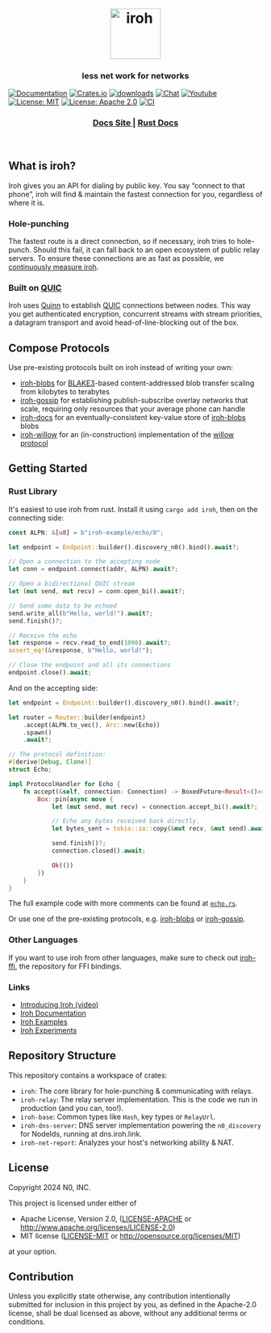 <h1 align="center"><a href="https://iroh.computer"><img alt="iroh" src="./.img/iroh_wordmark.svg" width="100" /></a></h1>

<h3 align="center">
less net work for networks
</h3>

[![Documentation](https://img.shields.io/badge/docs-latest-blue.svg?style=flat-square)](https://docs.rs/iroh/)
[![Crates.io](https://img.shields.io/crates/v/iroh.svg?style=flat-square)](https://crates.io/crates/iroh)
[![downloads](https://img.shields.io/crates/d/iroh.svg?style=flat-square)](https://crates.io/crates/iroh)
[![Chat](https://img.shields.io/discord/1161119546170687619?logo=discord&style=flat-square)](https://discord.com/invite/DpmJgtU7cW)
[![Youtube](https://img.shields.io/badge/YouTube-red?logo=youtube&logoColor=white&style=flat-square)](https://www.youtube.com/@n0computer)
[![License: MIT](https://img.shields.io/badge/License-MIT-blue.svg?style=flat-square)](LICENSE-MIT)
[![License: Apache 2.0](https://img.shields.io/badge/License-Apache%202.0-blue.svg?style=flat-square)](LICENSE-APACHE)
[![CI](https://img.shields.io/github/actions/workflow/status/n0-computer/iroh/ci.yml?branch=main&style=flat-square&label=CI)](https://github.com/n0-computer/iroh/actions/workflows/ci.yml)

<div align="center">
  <h3>
    <a href="https://iroh.computer/docs">
      Docs Site
    </a>
    <span> | </span>
    <a href="https://docs.rs/iroh">
      Rust Docs
    </a>
  </h3>
</div>
<br/>

## What is iroh?

Iroh gives you an API for dialing by public key.
You say “connect to that phone”, iroh will find & maintain the fastest connection for you, regardless of where it is.

### Hole-punching

The fastest route is a direct connection, so if necessary, iroh tries to hole-punch.
Should this fail, it can fall back to an open ecosystem of public relay servers.
To ensure these connections are as fast as possible, we [continuously measure iroh][iroh-perf].

### Built on [QUIC]

Iroh uses [Quinn] to establish [QUIC] connections between nodes.
This way you get authenticated encryption, concurrent streams with stream priorities, a datagram transport and avoid head-of-line-blocking out of the box.

## Compose Protocols

Use pre-existing protocols built on iroh instead of writing your own:
- [iroh-blobs] for [BLAKE3]-based content-addressed blob transfer scaling from kilobytes to terabytes
- [iroh-gossip] for establishing publish-subscribe overlay networks that scale, requiring only resources that your average phone can handle
- [iroh-docs] for an eventually-consistent key-value store of [iroh-blobs] blobs
- [iroh-willow] for an (in-construction) implementation of the [willow protocol]

## Getting Started

### Rust Library

It's easiest to use iroh from rust.
Install it using `cargo add iroh`, then on the connecting side:

```rs
const ALPN: &[u8] = b"iroh-example/echo/0";

let endpoint = Endpoint::builder().discovery_n0().bind().await?;

// Open a connection to the accepting node
let conn = endpoint.connect(addr, ALPN).await?;

// Open a bidirectional QUIC stream
let (mut send, mut recv) = conn.open_bi().await?;

// Send some data to be echoed
send.write_all(b"Hello, world!").await?;
send.finish()?;

// Receive the echo
let response = recv.read_to_end(1000).await?;
assert_eq!(&response, b"Hello, world!");

// Close the endpoint and all its connections
endpoint.close().await;
```

And on the accepting side:
```rs
let endpoint = Endpoint::builder().discovery_n0().bind().await?;

let router = Router::builder(endpoint)
    .accept(ALPN.to_vec(), Arc::new(Echo))
    .spawn()
    .await?;

// The protocol definition:
#[derive(Debug, Clone)]
struct Echo;

impl ProtocolHandler for Echo {
    fn accept(&self, connection: Connection) -> BoxedFuture<Result<()>> {
        Box::pin(async move {
            let (mut send, mut recv) = connection.accept_bi().await?;

            // Echo any bytes received back directly.
            let bytes_sent = tokio::io::copy(&mut recv, &mut send).await?;

            send.finish()?;
            connection.closed().await;

            Ok(())
        })
    }
}
```

The full example code with more comments can be found at [`echo.rs`][echo-rs].

Or use one of the pre-existing protocols, e.g. [iroh-blobs] or [iroh-gossip].

### Other Languages

If you want to use iroh from other languages, make sure to check out [iroh-ffi], the repository for FFI bindings.

### Links

- [Introducing Iroh (video)][iroh-yt-video]
- [Iroh Documentation][docs]
- [Iroh Examples]
- [Iroh Experiments]

## Repository Structure

This repository contains a workspace of crates:
- `iroh`: The core library for hole-punching & communicating with relays.
- `iroh-relay`: The relay server implementation. This is the code we run in production (and you can, too!).
- `iroh-base`: Common types like `Hash`, key types or `RelayUrl`.
- `iroh-dns-server`: DNS server implementation powering the `n0_discovery` for NodeIds, running at dns.iroh.link.
- `iroh-net-report`: Analyzes your host's networking ability & NAT.

## License

Copyright 2024 N0, INC.

This project is licensed under either of

 * Apache License, Version 2.0, ([LICENSE-APACHE](LICENSE-APACHE) or
   http://www.apache.org/licenses/LICENSE-2.0)
 * MIT license ([LICENSE-MIT](LICENSE-MIT) or
   http://opensource.org/licenses/MIT)

at your option.

## Contribution

Unless you explicitly state otherwise, any contribution intentionally submitted for inclusion in this project by you, as defined in the Apache-2.0 license, shall be dual licensed as above, without any additional terms or conditions.

[QUIC]: https://en.wikipedia.org/wiki/QUIC
[BLAKE3]: https://github.com/BLAKE3-team/BLAKE3
[Quinn]: https://github.com/quinn-rs/quinn
[iroh-blobs]: https://github.com/n0-computer/iroh-blobs
[iroh-gossip]: https://github.com/n0-computer/iroh-gossip
[iroh-docs]: https://github.com/n0-computer/iroh-docs
[iroh-willow]: https://github.com/n0-computer/iroh-willow
[iroh-doctor]: https://github.com/n0-computer/iroh-doctor
[willow protocol]: https://willowprotocol.org
[iroh-ffi]: https://github.com/n0-computer/iroh-ffi
[iroh-yt-video]: https://www.youtube.com/watch?v=RwAt36Xe3UI_
[Iroh Examples]: https://github.com/n0-computer/iroh-examples
[Iroh Experiments]: https://github.com/n0-computer/iroh-experiments
[echo-rs]: /iroh/examples/echo.rs
[iroh-perf]: https://perf.iroh.computer
[docs]: https://iroh.computer/docs
